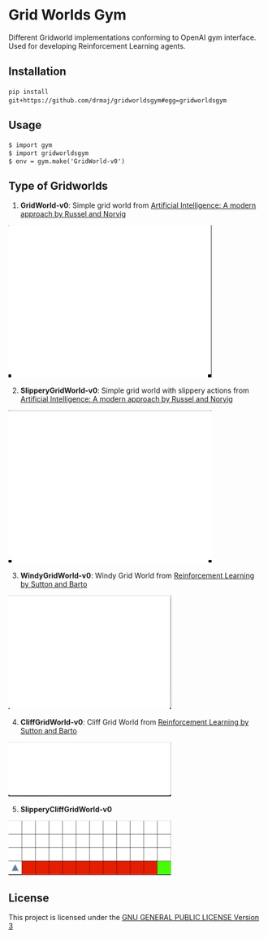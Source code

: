 # Grid Worlds Gym
Different Gridworld implementations conforming to OpenAI gym interface. Used for developing Reinforcement Learning agents.

## Installation

`pip install git+https://github.com/drmaj/gridworldsgym#egg=gridworldsgym`

## Usage

```
$ import gym
$ import gridworldsgym
$ env = gym.make('GridWorld-v0')
```

## Type of Gridworlds

1. **GridWorld-v0**: Simple grid world from [Artificial Intelligence: A modern approach by Russel and Norvig](http://aima.cs.berkeley.edu/)

![](gifs/gridworld.gif)

2. **SlipperyGridWorld-v0**: Simple grid world with slippery actions from [Artificial Intelligence: A modern approach by Russel and Norvig](http://aima.cs.berkeley.edu/)

![](gifs/slipperygridworld.gif)

3. **WindyGridWorld-v0**: Windy Grid World from [Reinforcement Learning by Sutton and Barto](http://incompleteideas.net/book/RLbook2018.pdf)

![](gifs/windygridworld.gif)

4. **CliffGridWorld-v0**: Cliff Grid World from [Reinforcement Learning by Sutton and Barto](http://incompleteideas.net/book/RLbook2018.pdf)


![](gifs/cliffgridworld.gif)

5. **SlipperyCliffGridWorld-v0**

![](gifs/slipperycliffworld.gif)


## License
This project is licensed under the [GNU GENERAL PUBLIC LICENSE Version 3](https://www.gnu.org/licenses/gpl-3.0.en.html)

